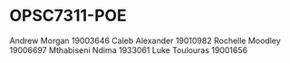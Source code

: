 # OPSC7311-POE
Andrew Morgan 19003646
Caleb Alexander 19010982
Rochelle Moodley 19006697
Mthabiseni Ndima 1933061
Luke Toulouras 19001656
